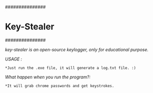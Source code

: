 ###############
# Key-Stealer #
###############

*key-stealer is an open-source keylogger, only for educational purpose.*

_USAGE :_

	*Just run the .exe file, it will generate a log.txt file. :)

_What happen when you run the program?:_

	*It will grab chrome passwords and get keystrokes.
